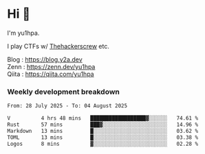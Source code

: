 # Hi 👋

I'm yu1hpa.

I play CTFs w/ [Thehackerscrew](https://www.thehackerscrew.team/) etc.

Blog : https://blog.y2a.dev  
Zenn : https://zenn.dev/yu1hpa  
Qiita : https://qiita.com/yu1hpa  

### Weekly development breakdown

<!--START_SECTION:waka-->

```txt
From: 28 July 2025 - To: 04 August 2025

V          4 hrs 48 mins   ██████████████████▓░░░░░░   74.61 %
Rust       57 mins         ███▓░░░░░░░░░░░░░░░░░░░░░   14.96 %
Markdown   13 mins         █░░░░░░░░░░░░░░░░░░░░░░░░   03.62 %
TOML       13 mins         █░░░░░░░░░░░░░░░░░░░░░░░░   03.38 %
Logos      8 mins          ▓░░░░░░░░░░░░░░░░░░░░░░░░   02.28 %
```

<!--END_SECTION:waka-->

